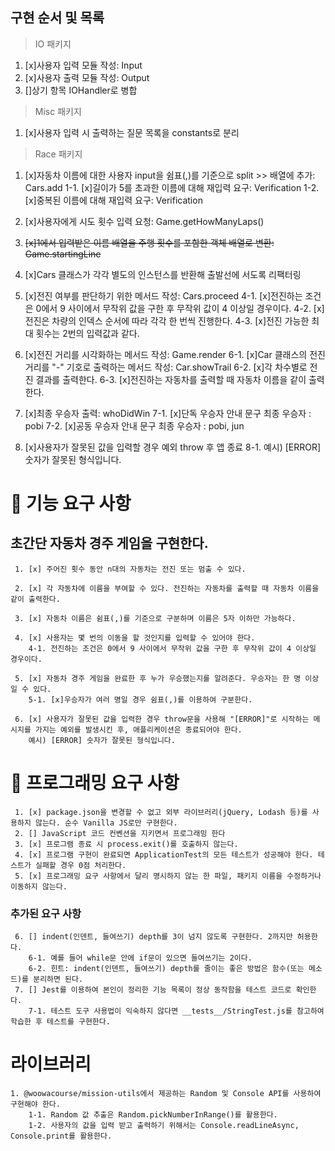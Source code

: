 ## 구현 순서 및 목록

> IO 패키지

1. [x]사용자 입력 모듈 작성: Input
2. [x]사용자 출력 모듈 작성: Output
3. []상기 항목 IOHandler로 병합

> Misc 패키지

1. [x]사용자 입력 시 출력하는 질문 목록을 constants로 분리

> Race 패키지

1. [x]자동차 이름에 대한 사용자 input을 쉼표(,)를 기준으로 split >> 배열에 추가: Cars.add
   1-1. [x]길이가 5를 초과한 이름에 대해 재입력 요구: Verification
   1-2. [x]중복된 이름에 대해 재입력 요구: Verification

2. [x]사용자에게 시도 횟수 입력 요청: Game.getHowManyLaps()
3. ~~[x]1에서 입력받은 이름 배열을 주행 횟수를 포함한 객체 배열로 변환: Game.startingLine~~

4. [x]Cars 클래스가 각각 별도의 인스턴스를 반환해 출발선에 서도록 리팩터링

5. [x]전진 여부를 판단하기 위한 메서드 작성: Cars.proceed
   4-1. [x]전진하는 조건은 0에서 9 사이에서 무작위 값을 구한 후 무작위 값이 4 이상일 경우이다.
   4-2. [x]전진은 차량의 인덱스 순서에 따라 각각 한 번씩 진행한다.
   4-3. [x]전진 가능한 최대 횟수는 2번의 입력값과 같다.

6. [x]전진 거리를 시각화하는 메서드 작성: Game.render
   6-1. [x]Car 클래스의 전진 거리를 "-" 기호로 출력하는 메서드 작성: Car.showTrail
   6-2. [x]각 차수별로 전진 결과를 출력한다.
   6-3. [x]전진하는 자동차를 출력할 때 자동차 이름을 같이 출력한다.

7. [x]최종 우승자 출력: whoDidWin
   7-1. [x]단독 우승자 안내 문구
   최종 우승자 : pobi
   7-2. [x]공동 우승자 안내 문구
   최종 우승자 : pobi, jun

8. [x]사용자가 잘못된 값을 입력할 경우 예외 throw 후 앱 종료
   8-1. 예시) [ERROR] 숫자가 잘못된 형식입니다.

# 🚀 기능 요구 사항

## 초간단 자동차 경주 게임을 구현한다.

     1. [x] 주어진 횟수 동안 n대의 자동차는 전진 또는 멈출 수 있다.

     2. [x] 각 자동차에 이름을 부여할 수 있다. 전진하는 자동차를 출력할 때 자동차 이름을 같이 출력한다.

     3. [x] 자동차 이름은 쉼표(,)를 기준으로 구분하며 이름은 5자 이하만 가능하다.

     4. [x] 사용자는 몇 번의 이동을 할 것인지를 입력할 수 있어야 한다.
        4-1. 전진하는 조건은 0에서 9 사이에서 무작위 값을 구한 후 무작위 값이 4 이상일 경우이다.

     5. [x] 자동차 경주 게임을 완료한 후 누가 우승했는지를 알려준다. 우승자는 한 명 이상일 수 있다.
        5-1. [x]우승자가 여러 명일 경우 쉼표(,)를 이용하여 구분한다.

     6. [x] 사용자가 잘못된 값을 입력한 경우 throw문을 사용해 "[ERROR]"로 시작하는 메시지를 가지는 예외를 발생시킨 후, 애플리케이션은 종료되어야 한다.
        예시) [ERROR] 숫자가 잘못된 형식입니다.

# 🎯 프로그래밍 요구 사항

     1. [x] package.json을 변경할 수 없고 외부 라이브러리(jQuery, Lodash 등)를 사용하지 않는다. 순수 Vanilla JS로만 구현한다.
     2. [] JavaScript 코드 컨벤션을 지키면서 프로그래밍 한다
     3. [x] 프로그램 종료 시 process.exit()를 호출하지 않는다.
     4. [x] 프로그램 구현이 완료되면 ApplicationTest의 모든 테스트가 성공해야 한다. 테스트가 실패할 경우 0점 처리한다.
     5. [x] 프로그래밍 요구 사항에서 달리 명시하지 않는 한 파일, 패키지 이름을 수정하거나 이동하지 않는다.

### 추가된 요구 사항

     6. [] indent(인덴트, 들여쓰기) depth를 3이 넘지 않도록 구현한다. 2까지만 허용한다.
        6-1. 예를 들어 while문 안에 if문이 있으면 들여쓰기는 2이다.
        6-2. 힌트: indent(인덴트, 들여쓰기) depth를 줄이는 좋은 방법은 함수(또는 메소드)를 분리하면 된다.
     7. [] Jest를 이용하여 본인이 정리한 기능 목록이 정상 동작함을 테스트 코드로 확인한다.
        7-1. 테스트 도구 사용법이 익숙하지 않다면 __tests__/StringTest.js를 참고하여 학습한 후 테스트를 구현한다.

# 라이브러리

    1. @woowacourse/mission-utils에서 제공하는 Random 및 Console API를 사용하여 구현해야 한다.
        1-1. Random 값 추출은 Random.pickNumberInRange()를 활용한다.
        1-2. 사용자의 값을 입력 받고 출력하기 위해서는 Console.readLineAsync, Console.print를 활용한다.
